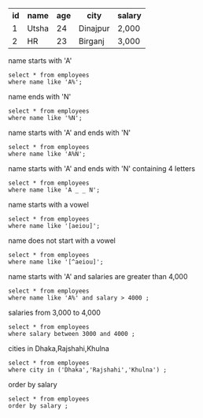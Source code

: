 <table>
  <tr>
    <th>id</th>
    <th>name</th>
    <th>age</th>
    <th>city</th>
    <th>salary</th>
  </tr>
  <tr>
    <td>1</td>
    <td>Utsha</td>
    <td>24</td>
    <td>Dinajpur</td>
    <td>2,000</td>
  </tr>
  <tr>
    <td>2</td>
    <td>HR</td>
    <td>23</td>
    <td>Birganj</td>
    <td>3,000</td>
  </tr>
</table>

name starts with 'A'
```
select * from employees
where name like 'A%';
```

name ends with 'N'
```
select * from employees
where name like '%N';
```

name starts with 'A' and ends with 'N'
```
select * from employees
where name like 'A%N';
```

name starts with 'A' and ends with 'N' containing 4 letters
```
select * from employees
where name like 'A _ _ N';
```

name starts with  a vowel
```
select * from employees
where name like '[aeiou]';
```

name does not  start with a vowel
```
select * from employees
where name like '[^aeiou]';
```

name starts with 'A' and salaries are greater than 4,000
```
select * from employees
where name like 'A%' and salary > 4000 ; 
```
salaries from 3,000 to 4,000
```
select * from employees
where salary between 3000 and 4000 ; 
```

cities in Dhaka,Rajshahi,Khulna
```
select * from employees
where city in ('Dhaka','Rajshahi','Khulna') ; 
```

order by salary
```
select * from employees
order by salary ; 
```


